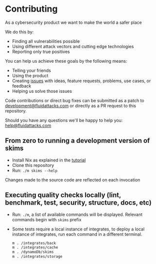 <!--
SPDX-FileCopyrightText: 2022 Fluid Attacks <development@fluidattacks.com>

SPDX-License-Identifier: MPL-2.0
-->

# Contributing

As a cybersecurity product we want to make the world a safer place

We do this by:
- Finding all vulnerabilities possible
- Using different attack vectors and cutting edge technologies
- Reporting only true positives

You can help us achieve these goals by the following means:
- Telling your friends
- Using the product
- Creating [issues](https://gitlab.com/fluidattacks/universe/-/issues) with ideas, feature requests,
  problems, use cases, or feedback
- Helping us solve those issues

Code contributions or direct bug fixes can be submitted as a patch to
development@fluidattacks.com
or directly as a PR request to this repository.

Should you have any questions we'll be happy to help you: help@fluidattacks.com

## From zero to running a development version of skims

- Install Nix as explained in the [tutorial](https://nixos.org/download.html)
- Clone this repository
- Run: `./m skims --help`

Changes made to the source code are reflected on each invocation

## Executing quality checks locally (lint, benchmark, test, security, structure, docs, etc)

- Run: `./m`, a list of available commands will be displayed.
  Relevant commands begin with `skims` prefix

- Some tests require a local instance of integrates, to deploy a local instance of integrates,
  run each command in a different terminal.

  ```bash
  m . /integrates/back
  m . /integrates/cache
  m . /dynamoDb/skims
  m . /integrates/storage
  ```
